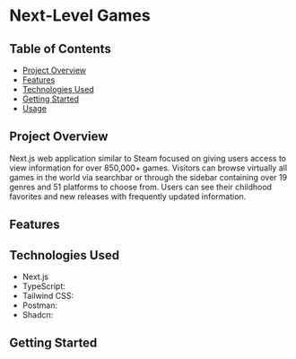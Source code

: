 # Next-Level Games

## Table of Contents

- [Project Overview](#project-overview)
- [Features](#features)
- [Technologies Used](#technologies-used)
- [Getting Started](#getting-started)
- [Usage](#usage)

## Project Overview
Next.js web application similar to Steam focused on giving users access to view information for over 850,000+ games. Visitors can browse virtually all games in the world via searchbar or through the sidebar containing over 19 genres and 51 platforms to choose from. Users can see their childhood favorites and new releases with frequently updated information. 

## Features

## Technologies Used
- Next.js
- TypeScript: 
- Tailwind CSS: 
- Postman: 
- Shadcn: 

## Getting Started

 
